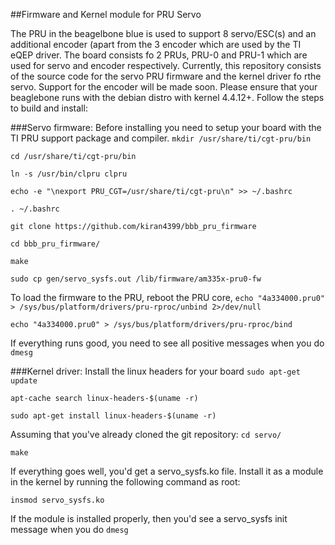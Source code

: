##Firmware and Kernel module for PRU Servo

The PRU in the beagelbone blue is used to support 8 servo/ESC(s) and an additional encoder (apart from the 3 encoder which are used by the TI eQEP driver. The board consists fo 2 PRUs, PRU-0 and PRU-1 which are used for servo and encoder respectively. Currently, this repository consists of the source code for the servo PRU firmware and the kernel driver fo rthe servo. Support for the encoder will be made soon. Please ensure that your beaglebone runs with the debian distro with kernel 4.4.12+. Follow the steps to build and install:

###Servo firmware:
Before installing you need to setup your board with the TI PRU support package and compiler.
`mkdir /usr/share/ti/cgt-pru/bin`

`cd /usr/share/ti/cgt-pru/bin`

`ln -s /usr/bin/clpru clpru`

`echo -e "\nexport PRU_CGT=/usr/share/ti/cgt-pru\n" >> ~/.bashrc`

`. ~/.bashrc`

`git clone https://github.com/kiran4399/bbb_pru_firmware`

`cd bbb_pru_firmware/`

`make`

`sudo cp gen/servo_sysfs.out /lib/firmware/am335x-pru0-fw`

To load the firmware to the PRU, reboot the PRU core,
`echo "4a334000.pru0" > /sys/bus/platform/drivers/pru-rproc/unbind 2>/dev/null`

`echo "4a334000.pru0" > /sys/bus/platform/drivers/pru-rproc/bind`

If everything runs good, you need to see all positive messages when you do `dmesg`

###Kernel driver:
Install the linux headers for your board
`sudo apt-get update`

`apt-cache search linux-headers-$(uname -r)`

`sudo apt-get install linux-headers-$(uname -r)`

Assuming that you've already cloned the git repository:
`cd servo/`

`make`

If everything goes well, you'd get a servo_sysfs.ko file. Install it as a module in the kernel by running the following command as root:

`insmod servo_sysfs.ko`

If the module is installed properly, then you'd see a servo_sysfs init message when you do `dmesg`
